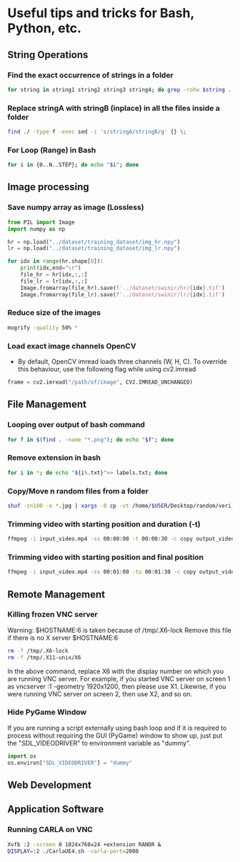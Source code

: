 # Useful tips and tricks for Bash, Python, etc. 

## String Operations

### Find the exact occurrence of strings in a folder

```bash
for string in string1 string2 string3 string4; do grep -rohw $string . | wc -l; done
```

### Replace stringA with stringB (inplace) in all the files inside a folder
```bash
find ./ -type f -exec sed -i 's/stringA/stringB/g' {} \;

```

### For Loop (Range) in Bash
```bash
for i in {0..N..STEP}; do echo "$i"; done
```

## Image processing

### Save numpy array as image (Lossless)
```python
from PIL import Image
import numpy as np

hr = np.load("../dataset/training_dataset/img_hr.npy")
lr = np.load("../dataset/training_dataset/img_lr.npy")

for idx in range(hr.shape[0]):
    print(idx,end="\r")
    file_hr = hr[idx,:,:]
    file_lr = lr[idx,:,:]
    Image.fromarray(file_hr).save(f'../dataset/swinir/hr/{idx}.tif')
    Image.fromarray(file_lr).save(f'../dataset/swinir/lr/{idx}.tif')

```

### Reduce size of the images
```bash
mogrify -quality 50% *
```
### Load exact image channels OpenCV
- By default, OpenCV imread loads three channels (W, H, C). To override this behaviour, use the following flag while using cv2.imread
```python
frame = cv2.imread("/path/of/image", CV2.IMREAD_UNCHANGED)
```
## File Management

### Looping over output of bash command

```bash
for f in $(find . -name "*.png"); do echo "$f"; done
```

### Remove extension in bash
```bash
for i in *; do echo "${i%.txt}">> labels.txt; done
```

### Copy/Move n random files from a folder
```bash
shuf -zn100 -e *.jpg | xargs -0 cp -vt /home/$USER/Desktop/random/veri_selected/
```

### Trimming video with starting position and duration (-t)

```bash
ffmpeg -i input_video.mp4 -ss 00:00:00 -t 00:00:30 -c copy output_video.mp4
```
### Trimming video with starting position and final position

```bash
ffmpeg -i input_video.mp4 -ss 00:01:00 -to 00:01:30 -c copy output_video.mp4
```

## Remote Management

### Killing frozen VNC server

Warning: $HOSTNAME:6 is taken because of /tmp/.X6-lock
Remove this file if there is no X server $HOSTNAME:6

```bash
rm -f /tmp/.X6-lock
rm -f /tmp/.X11-unix/X6
```

In the above command, replace X6 with the display number on which you are running VNC server. For example, if you started VNC server on screen 1 as vncserver :1 -geometry 1920x1200, then please use X1. Likewise, if you were running VNC server on screen 2, then use X2, and so on.

### Hide PyGame Window

If you are running a script externally using bash loop and if it is required to process without requiring the GUI (PyGame) window to show up, just put the "SDL_VIDEODRIVER" to environment variable as "dummy".

```python
import os
os.environ["SDL_VIDEODRIVER"] = "dummy"
```

## Web Development

## Application Software

### Running CARLA on VNC
```bash
Xvfb :2 -screen 0 1024x768x24 +extension RANDR &
DISPLAY=:2 ./CarlaUE4.sh -carla-port=2000
```

